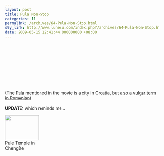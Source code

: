 ```yaml
---
layout: post
title: Pula Non-Stop
categories: []
permalink: /archives/64-Pula-Non-Stop.html
s9y_link: http://www.lunesu.com/index.php?/archives/64-Pula-Non-Stop.html
date: 2009-05-15 12:41:44.000000000 +08:00
---
```

<object type="application/x-shockwave-flash" data="http://www.realitatea.net/images/player/playlist_player.swf?url=1&amp;id=766982&amp;autostart=false&amp;showdigits=true&amp;bufferlength=10&amp;allowscriptaccess=always&amp;channelIdentifier=HAmDukwz3%2BEM8vHHlc%2FMnw%3D%3D&amp;recommendations=http://www.realitatea.net/feed_recommendations.php?id=766982" height="380" width="480"><br />
	<param name="movie" value="http://www.realitatea.net/images/player/playlist_player.swf?url=1&amp;id=766982&amp;autostart=false&amp;showdigits=true&amp;bufferlength=10&amp;allowscriptaccess=always&amp;channelIdentifier=HAmDukwz3%2BEM8vHHlc%2FMnw%3D%3D&amp;recommendations=http://www.realitatea.net/feed_recommendations.php?id=766982"><br />
	<br />
	<param name="wmode" value="true"><br />
	<br />
	<param name="allowscriptaccess" value="always"><br />
<br />
	<br />
</object><br />
(The <a href="http://en.wikipedia.org/wiki/Pula" title="Pula">Pula</a> mentioned in the movie is a city in Croatia, but <a href="http://ro.wikipedia.org/wiki/Pula" title="Pula (dezamibuizare)">also a vulgar term in Romanian</a>)<br />
<br />
<strong>UPDATE:</strong> which reminds me...<br />
<div class="serendipity_imageComment_left" style="width: 110px"><div class="serendipity_imageComment_img"><a title="/uploads/IMAGE_249.jpg" id="s9yisp53"></a><a class='serendipity_image_link' href='http://lunesu.com/serendipity_admin_image_selector.php?serendipity[step]=showItem&amp;serendipity[image]=53' id="s9yisphref53" onclick="javascript:this.href = this.href + '&amp;serendipity[from]=' + self.location.href;"><!-- s9ymdb:53 --><img class="serendipity_image_left" width="110" height="83"  src="http://www.lunesu.com/uploads/IMAGE_249.serendipityThumb.jpg" alt="" /></a></div><div class="serendipity_imageComment_txt">Pule Temple in ChengDe</div></div>
